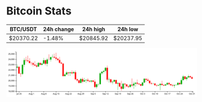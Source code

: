 # Bitcoin Stats

BTC/USDT|24h change|24h high|24h low|
|---|---|---|---|
|$20370.22|-1.48%|$20845.92|$20237.95|

<img src="./chart.svg">
